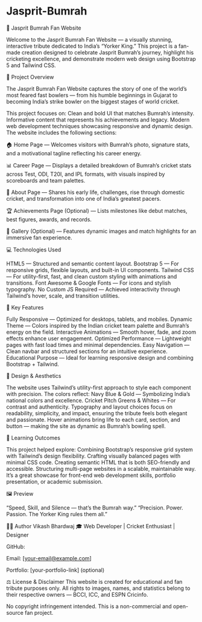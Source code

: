 # Jasprit-Bumrah

🎯 Jasprit Bumrah Fan Website


Welcome to the Jasprit Bumrah Fan Website — a visually stunning, interactive tribute dedicated to India’s “Yorker King.”
This project is a fan-made creation designed to celebrate Jasprit Bumrah’s journey, highlight his cricketing excellence, and demonstrate modern web design using Bootstrap 5 and Tailwind CSS.

🏏 Project Overview


The Jasprit Bumrah Fan Website captures the story of one of the world’s most feared fast bowlers — from his humble beginnings in Gujarat to becoming India’s strike bowler on the biggest stages of world cricket.

This project focuses on:
Clean and bold UI that matches Bumrah’s intensity.
Informative content that represents his achievements and legacy.
Modern web development techniques showcasing responsive and dynamic design.
The website includes the following sections:

🏠 Home Page — Welcomes visitors with Bumrah’s photo, signature stats, and a motivational tagline reflecting his career energy.

📊 Career Page — Displays a detailed breakdown of Bumrah’s cricket stats across Test, ODI, T20I, and IPL formats, with visuals inspired by scoreboards and team palettes.

👤 About Page — Shares his early life, challenges, rise through domestic cricket, and transformation into one of India’s greatest pacers.

🏆 Achievements Page (Optional) — Lists milestones like debut matches, best figures, awards, and records.

📸 Gallery (Optional) — Features dynamic images and match highlights for an immersive fan experience.

💻 Technologies Used


HTML5 — Structured and semantic content layout.
Bootstrap 5 — For responsive grids, flexible layouts, and built-in UI components.
Tailwind CSS — For utility-first, fast, and clean custom styling with animations and transitions.
Font Awesome & Google Fonts — For icons and stylish typography.
No Custom JS Required — Achieved interactivity through Tailwind’s hover, scale, and transition utilities.

🌟 Key Features


Fully Responsive — Optimized for desktops, tablets, and mobiles.
Dynamic Theme — Colors inspired by the Indian cricket team palette and Bumrah’s energy on the field.
Interactive Animations — Smooth hover, fade, and zoom effects enhance user engagement.
Optimized Performance — Lightweight pages with fast load times and minimal dependencies.
Easy Navigation — Clean navbar and structured sections for an intuitive experience.
Educational Purpose — Ideal for learning responsive design and combining Bootstrap + Tailwind.

🎨 Design & Aesthetics


The website uses Tailwind’s utility-first approach to style each component with precision. The colors reflect:
Navy Blue & Gold — Symbolizing India’s national colors and excellence.
Cricket Pitch Greens & Whites — For contrast and authenticity.
Typography and layout choices focus on readability, simplicity, and impact, ensuring the tribute feels both elegant and passionate.
Hover animations bring life to each card, section, and button — making the site as dynamic as Bumrah’s bowling spell.

🧠 Learning Outcomes


This project helped explore:
Combining Bootstrap’s responsive grid system with Tailwind’s design flexibility.
Crafting visually balanced pages with minimal CSS code.
Creating semantic HTML that is both SEO-friendly and accessible.
Structuring multi-page websites in a scalable, maintainable way.
It’s a great showcase for front-end web development skills, portfolio presentation, or academic submission.

🖼️ Preview


“Speed, Skill, and Silence — that’s the Bumrah way.”
“Precision. Power. Passion. The Yorker King rules them all.”

👨‍💻 Author
Vikash Bhardwaj
🎓 Web Developer | Cricket Enthusiast | Designer

GitHub: 

Email: [your-email@example.com]

Portfolio: [your-portfolio-link] (optional)

⚖️ License & Disclaimer
This website is created for educational and fan tribute purposes only.
All rights to images, names, and statistics belong to their respective owners — BCCI, ICC, and ESPN Cricinfo.

No copyright infringement intended.
This is a non-commercial and open-source fan project.
